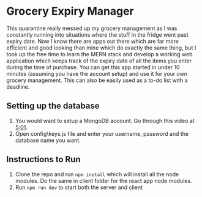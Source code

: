 # Grocery Expiry Manager

This quarantine really messed up my grocery management as I was constantly running into situations where the stuff in the fridge went past expiry date. Now I know there are apps out there which are far more efficient and good looking than mine which do exactly the same thing, but I took up the free time to learn the MERN stack and develop a working web application which keeps track of the expiry date of all the items you enter during the time of purchase. You can get this app started in under 10 minutes (assuming you have the account setup) and use it for your own grocery management. This can also be easily used as a to-do list with a deadline.

## Setting up the database
1. You would want to setup a MongoDB account. Go through this video at <a href="https://www.youtube.com/watch?v=OuCrHynro0w&list=PLurIMwd6GdCj_VlnKVceR66Sxfcb37VU8&index=4&t=0s">5:01</a>.
2. Open config\keys.js file and enter your username, password and the database name you want.

## Instructions to Run
1. Clone the repo and run `npm install` which will install all the node modules. Do the same in client folder for the react app node modules.
2. Run `npm run dev` to start both the server and client
